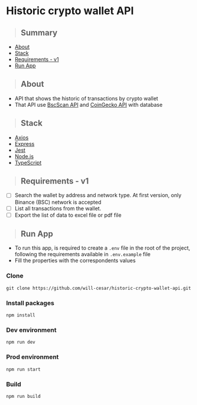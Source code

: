 # Historic crypto wallet API

> ## Summary

- [About](#about)
- [Stack](#stack)
- [Requirements - v1](#requirements-v1)
- [Run App](#run-app)

> ## <a name="about"></a> About

- API that shows the historic of transactions by crypto wallet
- That API use [BscScan API](https://docs.bscscan.com) and [CoinGecko API](https://www.coingecko.com/pt/api/documentation) with database

> ## <a name="stack"></a> Stack

- [Axios](https://www.npmjs.com/package/axios)
- [Express](https://expressjs.com/pt-br/)
- [Jest](https://www.npmjs.com/package/jest)
- [Node.js](https://nodejs.org/en/)
- [TypeScript](https://www.npmjs.com/package/typescript)

> ## <a name="requirements-v1"></a> Requirements - v1

- [ ] Search the wallet by address and network type. At first version, only Binance (BSC) network is accepted
- [ ] List all transactions from the wallet.
- [ ] Export the list of data to excel file or pdf file

> ## <a name="run-app"></a> Run App

- To run this app, is required to create a `.env` file in the root of the project, following the requirements available in `.env.example` file
- Fill the properties with the correspondents values

### Clone

```
git clone https://github.com/will-cesar/historic-crypto-wallet-api.git
```

### Install packages

```
npm install
```

### Dev environment

```
npm run dev
```

### Prod environment

```
npm run start
```

### Build

```
npm run build
```
